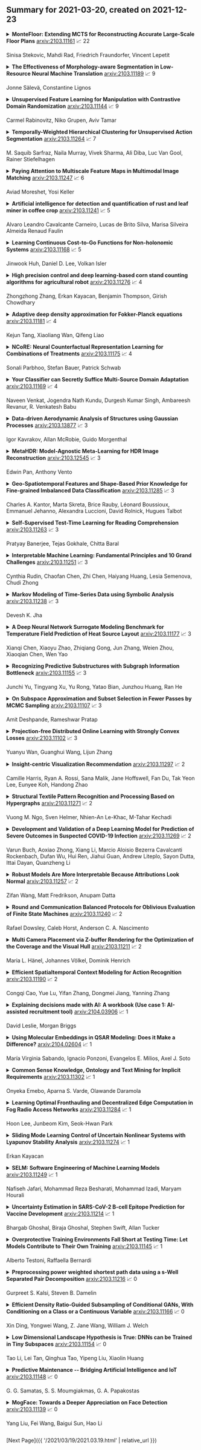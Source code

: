 ## Summary for 2021-03-20, created on 2021-12-23


<details><summary><b>MonteFloor: Extending MCTS for Reconstructing Accurate Large-Scale Floor Plans</b>
<a href="https://arxiv.org/abs/2103.11161">arxiv:2103.11161</a>
&#x1F4C8; 22 <br>
<p>Sinisa Stekovic, Mahdi Rad, Friedrich Fraundorfer, Vincent Lepetit</p></summary>
<p>

**Abstract:** We propose a novel method for reconstructing floor plans from noisy 3D point clouds. Our main contribution is a principled approach that relies on the Monte Carlo Tree Search (MCTS) algorithm to maximize a suitable objective function efficiently despite the complexity of the problem. Like previous work, we first project the input point cloud to a top view to create a density map and extract room proposals from it. Our method selects and optimizes the polygonal shapes of these room proposals jointly to fit the density map and outputs an accurate vectorized floor map even for large complex scenes. To do this, we adapted MCTS, an algorithm originally designed to learn to play games, to select the room proposals by maximizing an objective function combining the fitness with the density map as predicted by a deep network and regularizing terms on the room shapes. We also introduce a refinement step to MCTS that adjusts the shape of the room proposals. For this step, we propose a novel differentiable method for rendering the polygonal shapes of these proposals. We evaluate our method on the recent and challenging Structured3D and Floor-SP datasets and show a significant improvement over the state-of-the-art, without imposing any hard constraints nor assumptions on the floor plan configurations.

</p>
</details>

<details><summary><b>The Effectiveness of Morphology-aware Segmentation in Low-Resource Neural Machine Translation</b>
<a href="https://arxiv.org/abs/2103.11189">arxiv:2103.11189</a>
&#x1F4C8; 9 <br>
<p>Jonne Sälevä, Constantine Lignos</p></summary>
<p>

**Abstract:** This paper evaluates the performance of several modern subword segmentation methods in a low-resource neural machine translation setting. We compare segmentations produced by applying BPE at the token or sentence level with morphologically-based segmentations from LMVR and MORSEL. We evaluate translation tasks between English and each of Nepali, Sinhala, and Kazakh, and predict that using morphologically-based segmentation methods would lead to better performance in this setting. However, comparing to BPE, we find that no consistent and reliable differences emerge between the segmentation methods. While morphologically-based methods outperform BPE in a few cases, what performs best tends to vary across tasks, and the performance of segmentation methods is often statistically indistinguishable.

</p>
</details>

<details><summary><b>Unsupervised Feature Learning for Manipulation with Contrastive Domain Randomization</b>
<a href="https://arxiv.org/abs/2103.11144">arxiv:2103.11144</a>
&#x1F4C8; 9 <br>
<p>Carmel Rabinovitz, Niko Grupen, Aviv Tamar</p></summary>
<p>

**Abstract:** Robotic tasks such as manipulation with visual inputs require image features that capture the physical properties of the scene, e.g., the position and configuration of objects. Recently, it has been suggested to learn such features in an unsupervised manner from simulated, self-supervised, robot interaction; the idea being that high-level physical properties are well captured by modern physical simulators, and their representation from visual inputs may transfer well to the real world. In particular, learning methods based on noise contrastive estimation have shown promising results. To robustify the simulation-to-real transfer, domain randomization (DR) was suggested for learning features that are invariant to irrelevant visual properties such as textures or lighting. In this work, however, we show that a naive application of DR to unsupervised learning based on contrastive estimation does not promote invariance, as the loss function maximizes mutual information between the features and both the relevant and irrelevant visual properties. We propose a simple modification of the contrastive loss to fix this, exploiting the fact that we can control the simulated randomization of visual properties. Our approach learns physical features that are significantly more robust to visual domain variation, as we demonstrate using both rigid and non-rigid objects.

</p>
</details>

<details><summary><b>Temporally-Weighted Hierarchical Clustering for Unsupervised Action Segmentation</b>
<a href="https://arxiv.org/abs/2103.11264">arxiv:2103.11264</a>
&#x1F4C8; 7 <br>
<p>M. Saquib Sarfraz, Naila Murray, Vivek Sharma, Ali Diba, Luc Van Gool, Rainer Stiefelhagen</p></summary>
<p>

**Abstract:** Action segmentation refers to inferring boundaries of semantically consistent visual concepts in videos and is an important requirement for many video understanding tasks. For this and other video understanding tasks, supervised approaches have achieved encouraging performance but require a high volume of detailed frame-level annotations. We present a fully automatic and unsupervised approach for segmenting actions in a video that does not require any training. Our proposal is an effective temporally-weighted hierarchical clustering algorithm that can group semantically consistent frames of the video. Our main finding is that representing a video with a 1-nearest neighbor graph by taking into account the time progression is sufficient to form semantically and temporally consistent clusters of frames where each cluster may represent some action in the video. Additionally, we establish strong unsupervised baselines for action segmentation and show significant performance improvements over published unsupervised methods on five challenging action segmentation datasets. Our code is available at https://github.com/ssarfraz/FINCH-Clustering/tree/master/TW-FINCH

</p>
</details>

<details><summary><b>Paying Attention to Multiscale Feature Maps in Multimodal Image Matching</b>
<a href="https://arxiv.org/abs/2103.11247">arxiv:2103.11247</a>
&#x1F4C8; 6 <br>
<p>Aviad Moreshet, Yosi Keller</p></summary>
<p>

**Abstract:** We propose an attention-based approach for multimodal image patch matching using a Transformer encoder attending to the feature maps of a multiscale Siamese CNN. Our encoder is shown to efficiently aggregate multiscale image embeddings while emphasizing task-specific appearance-invariant image cues. We also introduce an attention-residual architecture, using a residual connection bypassing the encoder. This additional learning signal facilitates end-to-end training from scratch. Our approach is experimentally shown to achieve new state-of-the-art accuracy on both multimodal and single modality benchmarks, illustrating its general applicability. To the best of our knowledge, this is the first successful implementation of the Transformer encoder architecture to the multimodal image patch matching task.

</p>
</details>

<details><summary><b>Artificial intelligence for detection and quantification of rust and leaf miner in coffee crop</b>
<a href="https://arxiv.org/abs/2103.11241">arxiv:2103.11241</a>
&#x1F4C8; 5 <br>
<p>Alvaro Leandro Cavalcante Carneiro, Lucas de Brito Silva, Marisa Silveira Almeida Renaud Faulin</p></summary>
<p>

**Abstract:** Pest and disease control plays a key role in agriculture since the damage caused by these agents are responsible for a huge economic loss every year. Based on this assumption, we create an algorithm capable of detecting rust (Hemileia vastatrix) and leaf miner (Leucoptera coffeella) in coffee leaves (Coffea arabica) and quantify disease severity using a mobile application as a high-level interface for the model inferences. We used different convolutional neural network architectures to create the object detector, besides the OpenCV library, k-means, and three treatments: the RGB and value to quantification, and the AFSoft software, in addition to the analysis of variance, where we compare the three methods. The results show an average precision of 81,5% in the detection and that there was no significant statistical difference between treatments to quantify the severity of coffee leaves, proposing a computationally less costly method. The application, together with the trained model, can detect the pest and disease over different image conditions and infection stages and also estimate the disease infection stage.

</p>
</details>

<details><summary><b>Learning Continuous Cost-to-Go Functions for Non-holonomic Systems</b>
<a href="https://arxiv.org/abs/2103.11168">arxiv:2103.11168</a>
&#x1F4C8; 5 <br>
<p>Jinwook Huh, Daniel D. Lee, Volkan Isler</p></summary>
<p>

**Abstract:** This paper presents a supervised learning method to generate continuous cost-to-go functions of non-holonomic systems directly from the workspace description. Supervision from informative examples reduces training time and improves network performance. The manifold representing the optimal trajectories of a non-holonomic system has high-curvature regions which can not be efficiently captured with uniform sampling. To address this challenge, we present an adaptive sampling method which makes use of sampling-based planners along with local, closed-form solutions to generate training samples. The cost-to-go function over a specific workspace is represented as a neural network whose weights are generated by a second, higher order network. The networks are trained in an end-to-end fashion. In our previous work, this architecture was shown to successfully learn to generate the cost-to-go functions of holonomic systems using uniform sampling. In this work, we show that uniform sampling fails for non-holonomic systems. However, with the proposed adaptive sampling methodology, our network can generate near-optimal trajectories for non-holonomic systems while avoiding obstacles. Experiments show that our method is two orders of magnitude faster compared to traditional approaches in cluttered environments.

</p>
</details>

<details><summary><b>High precision control and deep learning-based corn stand counting algorithms for agricultural robot</b>
<a href="https://arxiv.org/abs/2103.11276">arxiv:2103.11276</a>
&#x1F4C8; 4 <br>
<p>Zhongzhong Zhang, Erkan Kayacan, Benjamin Thompson, Girish Chowdhary</p></summary>
<p>

**Abstract:** This paper presents high precision control and deep learning-based corn stand counting algorithms for a low-cost, ultra-compact 3D printed and autonomous field robot for agricultural operations. Currently, plant traits, such as emergence rate, biomass, vigor, and stand counting, are measured manually. This is highly labor-intensive and prone to errors. The robot, termed TerraSentia, is designed to automate the measurement of plant traits for efficient phenotyping as an alternative to manual measurements. In this paper, we formulate a Nonlinear Moving Horizon Estimator (NMHE) that identifies key terrain parameters using onboard robot sensors and a learning-based Nonlinear Model Predictive Control (NMPC) that ensures high precision path tracking in the presence of unknown wheel-terrain interaction. Moreover, we develop a machine vision algorithm designed to enable an ultra-compact ground robot to count corn stands by driving through the fields autonomously. The algorithm leverages a deep network to detect corn plants in images, and a visual tracking model to re-identify detected objects at different time steps. We collected data from 53 corn plots in various fields for corn plants around 14 days after emergence (stage V3 - V4). The robot predictions have agreed well with the ground truth with $C_{robot}=1.02 \times C_{human}-0.86$ and a correlation coefficient $R=0.96$. The mean relative error given by the algorithm is $-3.78\%$, and the standard deviation is $6.76\%$. These results indicate a first and significant step towards autonomous robot-based real-time phenotyping using low-cost, ultra-compact ground robots for corn and potentially other crops.

</p>
</details>

<details><summary><b>Adaptive deep density approximation for Fokker-Planck equations</b>
<a href="https://arxiv.org/abs/2103.11181">arxiv:2103.11181</a>
&#x1F4C8; 4 <br>
<p>Kejun Tang, Xiaoliang Wan, Qifeng Liao</p></summary>
<p>

**Abstract:** In this paper we present an adaptive deep density approximation strategy based on KRnet (ADDA-KR) for solving the steady-state Fokker-Planck (F-P) equations. F-P equations are usually high-dimensional and defined on an unbounded domain, which limits the application of traditional grid based numerical methods. With the Knothe-Rosenblatt rearrangement, our newly proposed flow-based generative model, called KRnet, provides a family of probability density functions to serve as effective solution candidates for the Fokker-Planck equations, which has a weaker dependence on dimensionality than traditional computational approaches and can efficiently estimate general high-dimensional density functions. To obtain effective stochastic collocation points for the approximation of the F-P equation, we develop an adaptive sampling procedure, where samples are generated iteratively using the approximate density function at each iteration. We present a general framework of ADDA-KR, validate its accuracy and demonstrate its efficiency with numerical experiments.

</p>
</details>

<details><summary><b>NCoRE: Neural Counterfactual Representation Learning for Combinations of Treatments</b>
<a href="https://arxiv.org/abs/2103.11175">arxiv:2103.11175</a>
&#x1F4C8; 4 <br>
<p>Sonali Parbhoo, Stefan Bauer, Patrick Schwab</p></summary>
<p>

**Abstract:** Estimating an individual's potential response to interventions from observational data is of high practical relevance for many domains, such as healthcare, public policy or economics. In this setting, it is often the case that combinations of interventions may be applied simultaneously, for example, multiple prescriptions in healthcare or different fiscal and monetary measures in economics. However, existing methods for counterfactual inference are limited to settings in which actions are not used simultaneously. Here, we present Neural Counterfactual Relation Estimation (NCoRE), a new method for learning counterfactual representations in the combination treatment setting that explicitly models cross-treatment interactions. NCoRE is based on a novel branched conditional neural representation that includes learnt treatment interaction modulators to infer the potential causal generative process underlying the combination of multiple treatments. Our experiments show that NCoRE significantly outperforms existing state-of-the-art methods for counterfactual treatment effect estimation that do not account for the effects of combining multiple treatments across several synthetic, semi-synthetic and real-world benchmarks.

</p>
</details>

<details><summary><b>Your Classifier can Secretly Suffice Multi-Source Domain Adaptation</b>
<a href="https://arxiv.org/abs/2103.11169">arxiv:2103.11169</a>
&#x1F4C8; 4 <br>
<p>Naveen Venkat, Jogendra Nath Kundu, Durgesh Kumar Singh, Ambareesh Revanur, R. Venkatesh Babu</p></summary>
<p>

**Abstract:** Multi-Source Domain Adaptation (MSDA) deals with the transfer of task knowledge from multiple labeled source domains to an unlabeled target domain, under a domain-shift. Existing methods aim to minimize this domain-shift using auxiliary distribution alignment objectives. In this work, we present a different perspective to MSDA wherein deep models are observed to implicitly align the domains under label supervision. Thus, we aim to utilize implicit alignment without additional training objectives to perform adaptation. To this end, we use pseudo-labeled target samples and enforce a classifier agreement on the pseudo-labels, a process called Self-supervised Implicit Alignment (SImpAl). We find that SImpAl readily works even under category-shift among the source domains. Further, we propose classifier agreement as a cue to determine the training convergence, resulting in a simple training algorithm. We provide a thorough evaluation of our approach on five benchmarks, along with detailed insights into each component of our approach.

</p>
</details>

<details><summary><b>Data-driven Aerodynamic Analysis of Structures using Gaussian Processes</b>
<a href="https://arxiv.org/abs/2103.13877">arxiv:2103.13877</a>
&#x1F4C8; 3 <br>
<p>Igor Kavrakov, Allan McRobie, Guido Morgenthal</p></summary>
<p>

**Abstract:** An abundant amount of data gathered during wind tunnel testing and health monitoring of structures inspires the use of machine learning methods to replicate the wind forces. These forces are critical for both the design and life-cycle assessment of lifeline structures such as bridges. This paper presents a data-driven Gaussian Process-Nonlinear Finite Impulse Response (GP-NFIR) model of the nonlinear self-excited forces acting on bridges. Constructed in a nondimensional form, the model takes the effective wind angle of attack as lagged exogenous input and outputs a probability distribution of the aerodynamic forces. The nonlinear latent function, mapping the input to the output, is modeled by a GP regression. Consequently, the model is nonparametric, and as such, it avoids setting up the latent function's structure a priori. The training input is designed as band-limited random harmonic motion that consists of vertical and rotational displacements. Once trained, the model can predict the aerodynamic forces for both prescribed input motion and coupled aeroelastic analysis. The presented concept is first verified for a flat plate's analytical, linear solution by predicting the self-excited forces and flutter velocity. Finally, the framework is applied to a streamlined and bluff bridge deck based on Computational Fluid Dynamics (CFD) data. Here, the model's ability to predict nonlinear aerodynamic forces, critical flutter limit, and post-flutter behavior are highlighted. Further applications of the presented framework are foreseen in the design and online real-time monitoring of slender line-like structures.

</p>
</details>

<details><summary><b>MetaHDR: Model-Agnostic Meta-Learning for HDR Image Reconstruction</b>
<a href="https://arxiv.org/abs/2103.12545">arxiv:2103.12545</a>
&#x1F4C8; 3 <br>
<p>Edwin Pan, Anthony Vento</p></summary>
<p>

**Abstract:** Capturing scenes with a high dynamic range is crucial to reproducing images that appear similar to those seen by the human visual system. Despite progress in developing data-driven deep learning approaches for converting low dynamic range images to high dynamic range images, existing approaches are limited by the assumption that all conversions are governed by the same nonlinear mapping. To address this problem, we propose "Model-Agnostic Meta-Learning for HDR Image Reconstruction" (MetaHDR), which applies meta-learning to the LDR-to-HDR conversion problem using existing HDR datasets. Our key novelty is the reinterpretation of LDR-to-HDR conversion scenes as independently sampled tasks from a common LDR-to-HDR conversion task distribution. Naturally, we use a meta-learning framework that learns a set of meta-parameters which capture the common structure consistent across all LDR-to-HDR conversion tasks. Finally, we perform experimentation with MetaHDR to demonstrate its capacity to tackle challenging LDR-to-HDR image conversions. Code and pretrained models are available at https://github.com/edwin-pan/MetaHDR.

</p>
</details>

<details><summary><b>Geo-Spatiotemporal Features and Shape-Based Prior Knowledge for Fine-grained Imbalanced Data Classification</b>
<a href="https://arxiv.org/abs/2103.11285">arxiv:2103.11285</a>
&#x1F4C8; 3 <br>
<p>Charles A. Kantor, Marta Skreta, Brice Rauby, Léonard Boussioux, Emmanuel Jehanno, Alexandra Luccioni, David Rolnick, Hugues Talbot</p></summary>
<p>

**Abstract:** Fine-grained classification aims at distinguishing between items with similar global perception and patterns, but that differ by minute details. Our primary challenges come from both small inter-class variations and large intra-class variations. In this article, we propose to combine several innovations to improve fine-grained classification within the use-case of wildlife, which is of practical interest for experts. We utilize geo-spatiotemporal data to enrich the picture information and further improve the performance. We also investigate state-of-the-art methods for handling the imbalanced data issue.

</p>
</details>

<details><summary><b>Self-Supervised Test-Time Learning for Reading Comprehension</b>
<a href="https://arxiv.org/abs/2103.11263">arxiv:2103.11263</a>
&#x1F4C8; 3 <br>
<p>Pratyay Banerjee, Tejas Gokhale, Chitta Baral</p></summary>
<p>

**Abstract:** Recent work on unsupervised question answering has shown that models can be trained with procedurally generated question-answer pairs and can achieve performance competitive with supervised methods. In this work, we consider the task of unsupervised reading comprehension and present a method that performs "test-time learning" (TTL) on a given context (text passage), without requiring training on large-scale human-authored datasets containing \textit{context-question-answer} triplets. This method operates directly on a single test context, uses self-supervision to train models on synthetically generated question-answer pairs, and then infers answers to unseen human-authored questions for this context. Our method achieves accuracies competitive with fully supervised methods and significantly outperforms current unsupervised methods. TTL methods with a smaller model are also competitive with the current state-of-the-art in unsupervised reading comprehension.

</p>
</details>

<details><summary><b>Interpretable Machine Learning: Fundamental Principles and 10 Grand Challenges</b>
<a href="https://arxiv.org/abs/2103.11251">arxiv:2103.11251</a>
&#x1F4C8; 3 <br>
<p>Cynthia Rudin, Chaofan Chen, Zhi Chen, Haiyang Huang, Lesia Semenova, Chudi Zhong</p></summary>
<p>

**Abstract:** Interpretability in machine learning (ML) is crucial for high stakes decisions and troubleshooting. In this work, we provide fundamental principles for interpretable ML, and dispel common misunderstandings that dilute the importance of this crucial topic. We also identify 10 technical challenge areas in interpretable machine learning and provide history and background on each problem. Some of these problems are classically important, and some are recent problems that have arisen in the last few years. These problems are: (1) Optimizing sparse logical models such as decision trees; (2) Optimization of scoring systems; (3) Placing constraints into generalized additive models to encourage sparsity and better interpretability; (4) Modern case-based reasoning, including neural networks and matching for causal inference; (5) Complete supervised disentanglement of neural networks; (6) Complete or even partial unsupervised disentanglement of neural networks; (7) Dimensionality reduction for data visualization; (8) Machine learning models that can incorporate physics and other generative or causal constraints; (9) Characterization of the "Rashomon set" of good models; and (10) Interpretable reinforcement learning. This survey is suitable as a starting point for statisticians and computer scientists interested in working in interpretable machine learning.

</p>
</details>

<details><summary><b>Markov Modeling of Time-Series Data using Symbolic Analysis</b>
<a href="https://arxiv.org/abs/2103.11238">arxiv:2103.11238</a>
&#x1F4C8; 3 <br>
<p>Devesh K. Jha</p></summary>
<p>

**Abstract:** Markov models are often used to capture the temporal patterns of sequential data for statistical learning applications. While the Hidden Markov modeling-based learning mechanisms are well studied in literature, we analyze a symbolic-dynamics inspired approach. Under this umbrella, Markov modeling of time-series data consists of two major steps -- discretization of continuous attributes followed by estimating the size of temporal memory of the discretized sequence. These two steps are critical for the accurate and concise representation of time-series data in the discrete space. Discretization governs the information content of the resultant discretized sequence. On the other hand, memory estimation of the symbolic sequence helps to extract the predictive patterns in the discretized data. Clearly, the effectiveness of signal representation as a discrete Markov process depends on both these steps. In this paper, we will review the different techniques for discretization and memory estimation for discrete stochastic processes. In particular, we will focus on the individual problems of discretization and order estimation for discrete stochastic process. We will present some results from literature on partitioning from dynamical systems theory and order estimation using concepts of information theory and statistical learning. The paper also presents some related problem formulations which will be useful for machine learning and statistical learning application using the symbolic framework of data analysis. We present some results of statistical analysis of a complex thermoacoustic instability phenomenon during lean-premixed combustion in jet-turbine engines using the proposed Markov modeling method.

</p>
</details>

<details><summary><b>A Deep Neural Network Surrogate Modeling Benchmark for Temperature Field Prediction of Heat Source Layout</b>
<a href="https://arxiv.org/abs/2103.11177">arxiv:2103.11177</a>
&#x1F4C8; 3 <br>
<p>Xianqi Chen, Xiaoyu Zhao, Zhiqiang Gong, Jun Zhang, Weien Zhou, Xiaoqian Chen, Wen Yao</p></summary>
<p>

**Abstract:** Thermal issue is of great importance during layout design of heat source components in systems engineering, especially for high functional-density products. Thermal analysis generally needs complex simulation, which leads to an unaffordable computational burden to layout optimization as it iteratively evaluates different schemes. Surrogate modeling is an effective way to alleviate computation complexity. However, temperature field prediction (TFP) with complex heat source layout (HSL) input is an ultra-high dimensional nonlinear regression problem, which brings great difficulty to traditional regression models. The Deep neural network (DNN) regression method is a feasible way for its good approximation performance. However, it faces great challenges in both data preparation for sample diversity and uniformity in the layout space with physical constraints, and proper DNN model selection and training for good generality, which necessitates efforts of both layout designer and DNN experts. To advance this cross-domain research, this paper proposes a DNN based HSL-TFP surrogate modeling task benchmark. With consideration for engineering applicability, sample generation, dataset evaluation, DNN model, and surrogate performance metrics, are thoroughly studied. Experiments are conducted with ten representative state-of-the-art DNN models. Detailed discussion on baseline results is provided and future prospects are analyzed for DNN based HSL-TFP tasks.

</p>
</details>

<details><summary><b>Recognizing Predictive Substructures with Subgraph Information Bottleneck</b>
<a href="https://arxiv.org/abs/2103.11155">arxiv:2103.11155</a>
&#x1F4C8; 3 <br>
<p>Junchi Yu, Tingyang Xu, Yu Rong, Yatao Bian, Junzhou Huang, Ran He</p></summary>
<p>

**Abstract:** The emergence of Graph Convolutional Network (GCN) has greatly boosted the progress of graph learning. However, two disturbing factors, noise and redundancy in graph data, and lack of interpretation for prediction results, impede further development of GCN. One solution is to recognize a predictive yet compressed subgraph to get rid of the noise and redundancy and obtain the interpretable part of the graph. This setting of subgraph is similar to the information bottleneck (IB) principle, which is less studied on graph-structured data and GCN. Inspired by the IB principle, we propose a novel subgraph information bottleneck (SIB) framework to recognize such subgraphs, named IB-subgraph. However, the intractability of mutual information and the discrete nature of graph data makes the objective of SIB notoriously hard to optimize. To this end, we introduce a bilevel optimization scheme coupled with a mutual information estimator for irregular graphs. Moreover, we propose a continuous relaxation for subgraph selection with a connectivity loss for stabilization. We further theoretically prove the error bound of our estimation scheme for mutual information and the noise-invariant nature of IB-subgraph. Extensive experiments on graph learning and large-scale point cloud tasks demonstrate the superior property of IB-subgraph.

</p>
</details>

<details><summary><b>On Subspace Approximation and Subset Selection in Fewer Passes by MCMC Sampling</b>
<a href="https://arxiv.org/abs/2103.11107">arxiv:2103.11107</a>
&#x1F4C8; 3 <br>
<p>Amit Deshpande, Rameshwar Pratap</p></summary>
<p>

**Abstract:** We consider the problem of subset selection for $\ell_{p}$ subspace approximation, i.e., given $n$ points in $d$ dimensions, we need to pick a small, representative subset of the given points such that its span gives $(1+ε)$ approximation to the best $k$-dimensional subspace that minimizes the sum of $p$-th powers of distances of all the points to this subspace. Sampling-based subset selection techniques require adaptive sampling iterations with multiple passes over the data. Matrix sketching techniques give a single-pass $(1+ε)$ approximation for $\ell_{p}$ subspace approximation but require additional passes for subset selection.
  In this work, we propose an MCMC algorithm to reduce the number of passes required by previous subset selection algorithms based on adaptive sampling. For $p=2$, our algorithm gives subset selection of nearly optimal size in only $2$ passes, whereas the number of passes required in previous work depend on $k$. Our algorithm picks a subset of size $\mathrm{poly}(k/ε)$ that gives $(1+ε)$ approximation to the optimal subspace. The running time of the algorithm is $nd + d~\mathrm{poly}(k/ε)$. We extend our results to the case when outliers are present in the datasets, and suggest a two pass algorithm for the same. Our ideas also extend to give a reduction in the number of passes required by adaptive sampling algorithms for $\ell_{p}$ subspace approximation and subset selection, for $p \geq 2$.

</p>
</details>

<details><summary><b>Projection-free Distributed Online Learning with Strongly Convex Losses</b>
<a href="https://arxiv.org/abs/2103.11102">arxiv:2103.11102</a>
&#x1F4C8; 3 <br>
<p>Yuanyu Wan, Guanghui Wang, Lijun Zhang</p></summary>
<p>

**Abstract:** To efficiently solve distributed online learning problems with complicated constraints, previous studies have proposed several distributed projection-free algorithms. The state-of-the-art one achieves the $O({T}^{3/4})$ regret bound with $O(\sqrt{T})$ communication complexity. In this paper, we further exploit the strong convexity of loss functions to improve the regret bound and communication complexity. Specifically, we first propose a distributed projection-free algorithm for strongly convex loss functions, which enjoys a better regret bound of $O(T^{2/3}\log T)$ with smaller communication complexity of $O(T^{1/3})$. Furthermore, we demonstrate that the regret of distributed online algorithms with $C$ communication rounds has a lower bound of $Ω(T/C)$, even when the loss functions are strongly convex. This lower bound implies that the $O(T^{1/3})$ communication complexity of our algorithm is nearly optimal for obtaining the $O(T^{2/3}\log T)$ regret bound up to polylogarithmic factors. Finally, we extend our algorithm into the bandit setting and obtain similar theoretical guarantees.

</p>
</details>

<details><summary><b>Insight-centric Visualization Recommendation</b>
<a href="https://arxiv.org/abs/2103.11297">arxiv:2103.11297</a>
&#x1F4C8; 2 <br>
<p>Camille Harris, Ryan A. Rossi, Sana Malik, Jane Hoffswell, Fan Du, Tak Yeon Lee, Eunyee Koh, Handong Zhao</p></summary>
<p>

**Abstract:** Visualization recommendation systems simplify exploratory data analysis (EDA) and make understanding data more accessible to users of all skill levels by automatically generating visualizations for users to explore. However, most existing visualization recommendation systems focus on ranking all visualizations into a single list or set of groups based on particular attributes or encodings. This global ranking makes it difficult and time-consuming for users to find the most interesting or relevant insights. To address these limitations, we introduce a novel class of visualization recommendation systems that automatically rank and recommend both groups of related insights as well as the most important insights within each group. Our proposed approach combines results from many different learning-based methods to discover insights automatically. A key advantage is that this approach generalizes to a wide variety of attribute types such as categorical, numerical, and temporal, as well as complex non-trivial combinations of these different attribute types. To evaluate the effectiveness of our approach, we implemented a new insight-centric visualization recommendation system, SpotLight, which generates and ranks annotated visualizations to explain each insight. We conducted a user study with 12 participants and two datasets which showed that users are able to quickly understand and find relevant insights in unfamiliar data.

</p>
</details>

<details><summary><b>Structural Textile Pattern Recognition and Processing Based on Hypergraphs</b>
<a href="https://arxiv.org/abs/2103.11271">arxiv:2103.11271</a>
&#x1F4C8; 2 <br>
<p>Vuong M. Ngo, Sven Helmer, Nhien-An Le-Khac, M-Tahar Kechadi</p></summary>
<p>

**Abstract:** The humanities, like many other areas of society, are currently undergoing major changes in the wake of digital transformation. However, in order to make collection of digitised material in this area easily accessible, we often still lack adequate search functionality. For instance, digital archives for textiles offer keyword search, which is fairly well understood, and arrange their content following a certain taxonomy, but search functionality at the level of thread structure is still missing. To facilitate the clustering and search, we introduce an approach for recognising similar weaving patterns based on their structures for textile archives. We first represent textile structures using hypergraphs and extract multisets of k-neighbourhoods describing weaving patterns from these graphs. Then, the resulting multisets are clustered using various distance measures and various clustering algorithms (K-Means for simplicity and hierarchical agglomerative algorithms for precision). We evaluate the different variants of our approach experimentally, showing that this can be implemented efficiently (meaning it has linear complexity), and demonstrate its quality to query and cluster datasets containing large textile samples. As, to the est of our knowledge, this is the first practical approach for explicitly modelling complex and irregular weaving patterns usable for retrieval, we aim at establishing a solid baseline.

</p>
</details>

<details><summary><b>Development and Validation of a Deep Learning Model for Prediction of Severe Outcomes in Suspected COVID-19 Infection</b>
<a href="https://arxiv.org/abs/2103.11269">arxiv:2103.11269</a>
&#x1F4C8; 2 <br>
<p>Varun Buch, Aoxiao Zhong, Xiang Li, Marcio Aloisio Bezerra Cavalcanti Rockenbach, Dufan Wu, Hui Ren, Jiahui Guan, Andrew Liteplo, Sayon Dutta, Ittai Dayan, Quanzheng Li</p></summary>
<p>

**Abstract:** COVID-19 patient triaging with predictive outcome of the patients upon first present to emergency department (ED) is crucial for improving patient prognosis, as well as better hospital resources management and cross-infection control. We trained a deep feature fusion model to predict patient outcomes, where the model inputs were EHR data including demographic information, co-morbidities, vital signs and laboratory measurements, plus patient's CXR images. The model output was patient outcomes defined as the most insensitive oxygen therapy required. For patients without CXR images, we employed Random Forest method for the prediction. Predictive risk scores for COVID-19 severe outcomes ("CO-RISK" score) were derived from model output and evaluated on the testing dataset, as well as compared to human performance. The study's dataset (the "MGB COVID Cohort") was constructed from all patients presenting to the Mass General Brigham (MGB) healthcare system from March 1st to June 1st, 2020. ED visits with incomplete or erroneous data were excluded. Patients with no test order for COVID or confirmed negative test results were excluded. Patients under the age of 15 were also excluded. Finally, electronic health record (EHR) data from a total of 11060 COVID-19 confirmed or suspected patients were used in this study. Chest X-ray (CXR) images were also collected from each patient if available. Results show that CO-RISK score achieved area under the Curve (AUC) of predicting MV/death (i.e. severe outcomes) in 24 hours of 0.95, and 0.92 in 72 hours on the testing dataset. The model shows superior performance to the commonly used risk scores in ED (CURB-65 and MEWS). Comparing with physician's decisions, CO-RISK score has demonstrated superior performance to human in making ICU/floor decisions.

</p>
</details>

<details><summary><b>Robust Models Are More Interpretable Because Attributions Look Normal</b>
<a href="https://arxiv.org/abs/2103.11257">arxiv:2103.11257</a>
&#x1F4C8; 2 <br>
<p>Zifan Wang, Matt Fredrikson, Anupam Datta</p></summary>
<p>

**Abstract:** Recent work has found that adversarially-robust deep networks used for image classification are more interpretable: their feature attributions tend to be sharper, and are more concentrated on the objects associated with the image's ground-truth class. We show that smooth decision boundaries play an important role in this enhanced interpretability, as the model's input gradients around data points will more closely align with boundaries' normal vectors when they are smooth. Thus, because robust models have smoother boundaries, the results of gradient-based attribution methods, like Integrated Gradients and DeepLift, will capture more accurate information about nearby decision boundaries. This understanding of robust interpretability leads to our second contribution: \emph{boundary attributions}, which aggregate information about the normal vectors of local decision boundaries to explain a classification outcome. We show that by leveraging the key factors underpinning robust interpretability, boundary attributions produce sharper, more concentrated visual explanations -- even on non-robust models. Any example implementation can be found at \url{https://github.com/zifanw/boundary}.

</p>
</details>

<details><summary><b>Round and Communication Balanced Protocols for Oblivious Evaluation of Finite State Machines</b>
<a href="https://arxiv.org/abs/2103.11240">arxiv:2103.11240</a>
&#x1F4C8; 2 <br>
<p>Rafael Dowsley, Caleb Horst, Anderson C. A. Nascimento</p></summary>
<p>

**Abstract:** We propose protocols for obliviously evaluating finite-state machines, i.e., the evaluation is shared between the provider of the finite-state machine and the provider of the input string in such a manner that neither party learns the other's input, and the states being visited are hidden from both. For alphabet size $|Σ|$, number of states $|Q|$, and input length $n$, previous solutions have either required a number of rounds linear in $n$ or communication $Ω(n|Σ||Q|\log|Q|)$. Our solutions require 2 rounds with communication $O(n(|Σ|+|Q|\log|Q|))$. We present two different solutions to this problem, a two-party one and a setting with an untrusted but non-colluding helper.

</p>
</details>

<details><summary><b>Multi Camera Placement via Z-buffer Rendering for the Optimization of the Coverage and the Visual Hull</b>
<a href="https://arxiv.org/abs/2103.11211">arxiv:2103.11211</a>
&#x1F4C8; 2 <br>
<p>Maria L. Hänel, Johannes Völkel, Dominik Henrich</p></summary>
<p>

**Abstract:** We can only allow human-robot-cooperation in a common work cell if the human integrity is guaranteed. A surveillance system with multiple cameras can detect collisions without contact to the human collaborator. A failure safe system needs to optimally cover the important areas of the robot work cell with safety overlap. We propose an efficient algorithm for optimally placing and orienting the cameras in a 3D CAD model of the work cell. In order to evaluate the quality of the camera constellation in each step, our method simulates the vision system using a z-buffer rendering technique for image acquisition, a voxel space for the overlap and a refined visual hull method for a conservative human reconstruction. The simulation allows to evaluate the quality with respect to the distortion of images and advanced image analysis in the presence of static and dynamic visual obstacles such as tables, racks, walls, robots and people. Our method is ideally suited for maximizing the coverage of multiple cameras or minimizing an error made by the visual hull and can be extended to probabilistic space carving.

</p>
</details>

<details><summary><b>Efficient Spatialtemporal Context Modeling for Action Recognition</b>
<a href="https://arxiv.org/abs/2103.11190">arxiv:2103.11190</a>
&#x1F4C8; 2 <br>
<p>Congqi Cao, Yue Lu, Yifan Zhang, Dongmei Jiang, Yanning Zhang</p></summary>
<p>

**Abstract:** Contextual information plays an important role in action recognition. Local operations have difficulty to model the relation between two elements with a long-distance interval. However, directly modeling the contextual information between any two points brings huge cost in computation and memory, especially for action recognition, where there is an additional temporal dimension. Inspired from 2D criss-cross attention used in segmentation task, we propose a recurrent 3D criss-cross attention (RCCA-3D) module to model the dense long-range spatiotemporal contextual information in video for action recognition. The global context is factorized into sparse relation maps. We model the relationship between points in the same line along the direction of horizon, vertical and depth at each time, which forms a 3D criss-cross structure, and duplicate the same operation with recurrent mechanism to transmit the relation between points in a line to a plane finally to the whole spatiotemporal space. Compared with the non-local method, the proposed RCCA-3D module reduces the number of parameters and FLOPs by 25% and 30% for video context modeling. We evaluate the performance of RCCA-3D with two latest action recognition networks on three datasets and make a thorough analysis of the architecture, obtaining the optimal way to factorize and fuse the relation maps. Comparisons with other state-of-the-art methods demonstrate the effectiveness and efficiency of our model.

</p>
</details>

<details><summary><b>Explaining decisions made with AI: A workbook (Use case 1: AI-assisted recruitment tool)</b>
<a href="https://arxiv.org/abs/2104.03906">arxiv:2104.03906</a>
&#x1F4C8; 1 <br>
<p>David Leslie, Morgan Briggs</p></summary>
<p>

**Abstract:** Over the last two years, The Alan Turing Institute and the Information Commissioner's Office (ICO) have been working together to discover ways to tackle the difficult issues surrounding explainable AI. The ultimate product of this joint endeavour, Explaining decisions made with AI, published in May 2020, is the most comprehensive practical guidance on AI explanation produced anywhere to date. We have put together this workbook to help support the uptake of that guidance. The goal of the workbook is to summarise some of main themes from Explaining decisions made with AI and then to provide the materials for a workshop exercise that has been built around a use case created to help you gain a flavour of how to put the guidance into practice. In the first three sections, we run through the basics of Explaining decisions made with AI. We provide a precis of the four principles of AI explainability, the typology of AI explanations, and the tasks involved in the explanation-aware design, development, and use of AI/ML systems. We then provide some reflection questions, which are intended to be a launching pad for group discussion, and a starting point for the case-study-based exercise that we have included as Appendix B. In Appendix A, we go into more detailed suggestions about how to organise the workshop. These recommendations are based on two workshops we had the privilege of co-hosting with our colleagues from the ICO and Manchester Metropolitan University in January 2021. The participants of these workshops came from both the private and public sectors, and we are extremely grateful to them for their energy, enthusiasm, and tremendous insight. This workbook would simply not exist without the commitment and keenness of all our collaborators and workshop participants.

</p>
</details>

<details><summary><b>Using Molecular Embeddings in QSAR Modeling: Does it Make a Difference?</b>
<a href="https://arxiv.org/abs/2104.02604">arxiv:2104.02604</a>
&#x1F4C8; 1 <br>
<p>María Virginia Sabando, Ignacio Ponzoni, Evangelos E. Milios, Axel J. Soto</p></summary>
<p>

**Abstract:** With the consolidation of deep learning in drug discovery, several novel algorithms for learning molecular representations have been proposed. Despite the interest of the community in developing new methods for learning molecular embeddings and their theoretical benefits, comparing molecular embeddings with each other and with traditional representations is not straightforward, which in turn hinders the process of choosing a suitable representation for QSAR modeling. A reason behind this issue is the difficulty of conducting a fair and thorough comparison of the different existing embedding approaches, which requires numerous experiments on various datasets and training scenarios. To close this gap, we reviewed the literature on methods for molecular embeddings and reproduced three unsupervised and two supervised molecular embedding techniques recently proposed in the literature. We compared these five methods concerning their performance in QSAR scenarios using different classification and regression datasets. We also compared these representations to traditional molecular representations, namely molecular descriptors and fingerprints. As opposed to the expected outcome, our experimental setup consisting of over 25,000 trained models and statistical tests revealed that the predictive performance using molecular embeddings did not significantly surpass that of traditional representations. While supervised embeddings yielded competitive results compared to those using traditional molecular representations, unsupervised embeddings tended to perform worse than traditional representations. Our results highlight the need for conducting a careful comparison and analysis of the different embedding techniques prior to using them in drug design tasks, and motivate a discussion about the potential of molecular embeddings in computer-aided drug design.

</p>
</details>

<details><summary><b>Common Sense Knowledge, Ontology and Text Mining for Implicit Requirements</b>
<a href="https://arxiv.org/abs/2103.11302">arxiv:2103.11302</a>
&#x1F4C8; 1 <br>
<p>Onyeka Emebo, Aparna S. Varde, Olawande Daramola</p></summary>
<p>

**Abstract:** The ability of a system to meet its requirements is a strong determinant of success. Thus effective requirements specification is crucial. Explicit Requirements are well-defined needs for a system to execute. IMplicit Requirements (IMRs) are assumed needs that a system is expected to fulfill though not elicited during requirements gathering. Studies have shown that a major factor in the failure of software systems is the presence of unhandled IMRs. Since relevance of IMRs is important for efficient system functionality, there are methods developed to aid the identification and management of IMRs. In this paper, we emphasize that Common Sense Knowledge, in the field of Knowledge Representation in AI, would be useful to automatically identify and manage IMRs. This paper is aimed at identifying the sources of IMRs and also proposing an automated support tool for managing IMRs within an organizational context. Since this is found to be a present gap in practice, our work makes a contribution here. We propose a novel approach for identifying and managing IMRs based on combining three core technologies: common sense knowledge, text mining and ontology. We claim that discovery and handling of unknown and non-elicited requirements would reduce risks and costs in software development.

</p>
</details>

<details><summary><b>Learning Optimal Fronthauling and Decentralized Edge Computation in Fog Radio Access Networks</b>
<a href="https://arxiv.org/abs/2103.11284">arxiv:2103.11284</a>
&#x1F4C8; 1 <br>
<p>Hoon Lee, Junbeom Kim, Seok-Hwan Park</p></summary>
<p>

**Abstract:** Fog radio access networks (F-RANs), which consist of a cloud and multiple edge nodes (ENs) connected via fronthaul links, have been regarded as promising network architectures. The F-RAN entails a joint optimization of cloud and edge computing as well as fronthaul interactions, which is challenging for traditional optimization techniques. This paper proposes a Cloud-Enabled Cooperation-Inspired Learning (CECIL) framework, a structural deep learning mechanism for handling a generic F-RAN optimization problem. The proposed solution mimics cloud-aided cooperative optimization policies by including centralized computing at the cloud, distributed decision at the ENs, and their uplink-downlink fronthaul interactions. A group of deep neural networks (DNNs) are employed for characterizing computations of the cloud and ENs. The forwardpass of the DNNs is carefully designed such that the impacts of the practical fronthaul links, such as channel noise and signling overheads, can be included in a training step. As a result, operations of the cloud and ENs can be jointly trained in an end-to-end manner, whereas their real-time inferences are carried out in a decentralized manner by means of the fronthaul coordination. To facilitate fronthaul cooperation among multiple ENs, the optimal fronthaul multiple access schemes are designed. Training algorithms robust to practical fronthaul impairments are also presented. Numerical results validate the effectiveness of the proposed approaches.

</p>
</details>

<details><summary><b>Sliding Mode Learning Control of Uncertain Nonlinear Systems with Lyapunov Stability Analysis</b>
<a href="https://arxiv.org/abs/2103.11274">arxiv:2103.11274</a>
&#x1F4C8; 1 <br>
<p>Erkan Kayacan</p></summary>
<p>

**Abstract:** This paper addresses to Sliding Mode Learning Control (SMLC) of uncertain nonlinear systems with Lyapunov stability analysis. In the control scheme, a conventional control term is used to provide the system stability in compact space while a Type-2 Neuro-Fuzzy Controller (T2NFC) learns system behavior so that the T2NFC takes the overall control of the system completely in a very short time period. The stability of the sliding mode learning algorithm was proven in literature; however, it is so restrictive for systems without the overall system stability. To address this shortcoming, a novel control structure with a novel sliding surface is proposed in this paper and the stability of the overall system is proven for nth-order uncertain nonlinear systems. To investigate the capability and effectiveness of the proposed learning and control algorithms, the simulation studies have been achieved under noisy conditions. The simulation results confirm that the developed SMLC algorithm can learn the system behavior in the absence of any mathematical model knowledge and exhibit robust control performance against external disturbances.

</p>
</details>

<details><summary><b>SELM: Software Engineering of Machine Learning Models</b>
<a href="https://arxiv.org/abs/2103.11249">arxiv:2103.11249</a>
&#x1F4C8; 1 <br>
<p>Nafiseh Jafari, Mohammad Reza Besharati, Mohammad Izadi, Maryam Hourali</p></summary>
<p>

**Abstract:** One of the pillars of any machine learning model is its concepts. Using software engineering, we can engineer these concepts and then develop and expand them. In this article, we present a SELM framework for Software Engineering of machine Learning Models. We then evaluate this framework through a case study. Using the SELM framework, we can improve a machine learning process efficiency and provide more accuracy in learning with less processing hardware resources and a smaller training dataset. This issue highlights the importance of an interdisciplinary approach to machine learning. Therefore, in this article, we have provided interdisciplinary teams' proposals for machine learning.

</p>
</details>

<details><summary><b>Uncertainty Estimation in SARS-CoV-2 B-cell Epitope Prediction for Vaccine Development</b>
<a href="https://arxiv.org/abs/2103.11214">arxiv:2103.11214</a>
&#x1F4C8; 1 <br>
<p>Bhargab Ghoshal, Biraja Ghoshal, Stephen Swift, Allan Tucker</p></summary>
<p>

**Abstract:** B-cell epitopes play a key role in stimulating B-cells, triggering the primary immune response which results in antibody production as well as the establishment of long-term immunity in the form of memory cells. Consequently, being able to accurately predict appropriate linear B-cell epitope regions would pave the way for the development of new protein-based vaccines. Knowing how much confidence there is in a prediction is also essential for gaining clinicians' trust in the technology. In this article, we propose a calibrated uncertainty estimation in deep learning to approximate variational Bayesian inference using MC-DropWeights to predict epitope regions using the data from the immune epitope database. Having applied this onto SARS-CoV-2, it can more reliably predict B-cell epitopes than standard methods. This will be able to identify safe and effective vaccine candidates against Covid-19.

</p>
</details>

<details><summary><b>Overprotective Training Environments Fall Short at Testing Time: Let Models Contribute to Their Own Training</b>
<a href="https://arxiv.org/abs/2103.11145">arxiv:2103.11145</a>
&#x1F4C8; 1 <br>
<p>Alberto Testoni, Raffaella Bernardi</p></summary>
<p>

**Abstract:** Despite important progress, conversational systems often generate dialogues that sound unnatural to humans. We conjecture that the reason lies in their different training and testing conditions: agents are trained in a controlled "lab" setting but tested in the "wild". During training, they learn to generate an utterance given the human dialogue history. On the other hand, during testing, they must interact with each other, and hence deal with noisy data. We propose to fill this gap by training the model with mixed batches containing both samples of human and machine-generated dialogues. We assess the validity of the proposed method on GuessWhat?!, a visual referential game.

</p>
</details>

<details><summary><b>Preprocessing power weighted shortest path data using a s-Well Separated Pair Decomposition</b>
<a href="https://arxiv.org/abs/2103.11216">arxiv:2103.11216</a>
&#x1F4C8; 0 <br>
<p>Gurpreet S. Kalsi, Steven B. Damelin</p></summary>
<p>

**Abstract:** For $s$ $>$ 0, we consider an algorithm that computes all $s$-well separated pairs in certain point sets in $\mathbb{R}^{n}$, $n$ $>1$. For an integer $K$ $>1$, we also consider an algorithm that is a permutation of Dijkstra's algorithm, that computes $K$-nearest neighbors using a certain power weighted shortest path metric in $\mathbb{R}^{n}$, $n$ $>$ $1$. We describe each algorithm and their respective dependencies on the input data. We introduce a way to combine both algorithms into a fused algorithm. Several open problems are given for future research.

</p>
</details>

<details><summary><b>Efficient Density Ratio-Guided Subsampling of Conditional GANs, With Conditioning on a Class or a Continuous Variable</b>
<a href="https://arxiv.org/abs/2103.11166">arxiv:2103.11166</a>
&#x1F4C8; 0 <br>
<p>Xin Ding, Yongwei Wang, Z. Jane Wang, William J. Welch</p></summary>
<p>

**Abstract:** Recently, subsampling or refining images generated from unconditional generative adversarial networks (GANs) has been actively studied to improve the overall image quality. Unfortunately, these methods are often observed less effective or inefficient in handling conditional GANs (cGANs) -- conditioning on a class (aka class-conditional GANs) or a continuous variable (aka continuous cGANs or CcGANs). In this work, we introduce an effective and efficient subsampling scheme, named conditional density ratio-guided rejection sampling (cDR-RS), to sample high-quality images from cGANs. Specifically, we first develop a novel conditional density ratio estimation method, termed cDRE-F-cSP, by proposing the conditional Softplus (cSP) loss and an improved feature extraction mechanism. We then derive the error bound of a density ratio model trained with the cSP loss. Finally, we accept or reject a fake image in terms of its estimated conditional density ratio. A filtering scheme is also developed to increase fake images' label consistency without losing diversity when sampling from CcGANs. We extensively test the effectiveness and efficiency of cDR-RS in sampling from both class-conditional GANs and CcGANs on five benchmark datasets. When sampling from class-conditional GANs, cDR-RS outperforms modern state-of-the-art methods by a large margin (except DRE-F-SP+RS) in terms of effectiveness. Although the effectiveness of cDR-RS is often comparable to that of DRE-F-SP+RS, cDR-RS is substantially more efficient. When sampling from CcGANs, the superiority of cDR-RS is even more noticeable in terms of both effectiveness and efficiency. Notably, with the consumption of reasonable computational resources, cDR-RS can substantially reduce Label Score without decreasing the diversity of CcGAN-generated images, while other methods often need to trade much diversity for slightly improved Label Score.

</p>
</details>

<details><summary><b>Low Dimensional Landscape Hypothesis is True: DNNs can be Trained in Tiny Subspaces</b>
<a href="https://arxiv.org/abs/2103.11154">arxiv:2103.11154</a>
&#x1F4C8; 0 <br>
<p>Tao Li, Lei Tan, Qinghua Tao, Yipeng Liu, Xiaolin Huang</p></summary>
<p>

**Abstract:** Deep neural networks (DNNs) usually contain massive parameters, but there is redundancy such that it is guessed that the DNNs could be trained in low-dimensional subspaces. In this paper, we propose a Dynamic Linear Dimensionality Reduction (DLDR) based on low-dimensional properties of the training trajectory. The reduction is efficient, which is supported by comprehensive experiments: optimization in 40 dimensional spaces can achieve comparable performance as regular training over thousands or even millions of parameters. Since there are only a few optimization variables, we develop a quasi-Newton-based algorithm and also obtain robustness against label noises, which are two follow-up experiments to show the advantages of finding low-dimensional subspaces.

</p>
</details>

<details><summary><b>Predictive Maintenance -- Bridging Artificial Intelligence and IoT</b>
<a href="https://arxiv.org/abs/2103.11148">arxiv:2103.11148</a>
&#x1F4C8; 0 <br>
<p>G. G. Samatas, S. S. Moumgiakmas, G. A. Papakostas</p></summary>
<p>

**Abstract:** This paper highlights the trends in the field of predictive maintenance with the use of machine learning. With the continuous development of the Fourth Industrial Revolution, through IoT, the technologies that use artificial intelligence are evolving. As a result, industries have been using these technologies to optimize their production. Through scientific research conducted for this paper, conclusions were drawn about the trends in Predictive Maintenance applications with the use of machine learning bridging Artificial Intelligence and IoT. These trends are related to the types of industries in which Predictive Maintenance was applied, the models of artificial intelligence were implemented, mainly of machine learning and the types of sensors that are applied through the IoT to the applications. Six sectors were presented and the production sector was dominant as it accounted for 54.54% of total publications. In terms of artificial intelligence models, the most prevalent among ten were the Artificial Neural Networks, Support Vector Machine and Random Forest with 27.84%, 17.72% and 13.92% respectively. Finally, twelve categories of sensors emerged, of which the most widely used were the sensors of temperature and vibration with percentages of 60.71% and 46.42% correspondingly.

</p>
</details>

<details><summary><b>MogFace: Towards a Deeper Appreciation on Face Detection</b>
<a href="https://arxiv.org/abs/2103.11139">arxiv:2103.11139</a>
&#x1F4C8; 0 <br>
<p>Yang Liu, Fei Wang, Baigui Sun, Hao Li</p></summary>
<p>

**Abstract:** Benefiting from the pioneering design of generic object detectors, significant achievements have been made in the field of face detection. Typically, the architectures of the backbone, feature pyramid layer and detection head module within the face detector all assimilate the excellent experience from general object detectors. However, several effective methods, including label assignment and scale-level data augmentation strategy \footnote{enriches the scale distribution of the training data to resolve scale variance challenge.}, fail to maintain consistent superiority when applying on the face detector directly. Concretely, the former strategy involves a vast body of hyper-parameters and the latter one suffers from the challenge of scale distribution bias between different detection tasks, which both limit their generalization abilities. Furthermore, in order to provide accurate face bounding boxes for facial down-stream tasks, the face detector imperatively requires the elimination of false alarms. As a result, practical solutions on label assignment, scale-level data augmentation and reducing false alarms are necessary for advancing face detector. In this paper, we focus on resolving three aforementioned challenges that exiting methods are difficult to finish off and present a novel face detector, termed as MogFace. In our Mogface, three key components, Adaptive Online Incremental Anchor Mining Strategy, Selective Scale Enhancement Strategy and Hierarchical Context-Aware Module, are separately proposed to boost the performance of face detection. Finally, to the best of our knowledge, our MogFace is the best face detector on the Wider Face leader-board, achieving all champions across different testing scenarios. The code is available at https://github.com/idstcv/MogFace

</p>
</details>


[Next Page]({{ '/2021/03/19/2021.03.19.html' | relative_url }})
